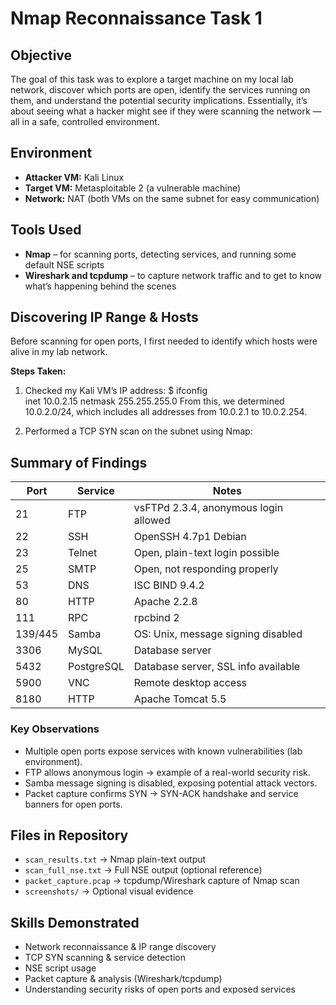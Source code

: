 # Nmap Reconnaissance Task 1

## Objective
The goal of this task was to explore a target machine on my local lab network, discover which ports are open, identify the services running on them, and understand the potential security implications. Essentially, it’s about seeing what a hacker might see if they were scanning the network — all in a safe, controlled environment.

## Environment
- **Attacker VM:** Kali Linux  
- **Target VM:** Metasploitable 2 (a vulnerable machine)  
- **Network:** NAT (both VMs on the same subnet for easy communication) 

## Tools Used
- **Nmap** – for scanning ports, detecting services, and running some default NSE scripts  
- **Wireshark and tcpdump** – to capture network traffic and to get to know what’s happening behind the scenes

## Discovering IP Range & Hosts
Before scanning for open ports, I first needed to identify which hosts were alive in my lab network.

**Steps Taken:**
1. Checked my Kali VM’s IP address:
$ ifconfig <br/>
inet 10.0.2.15  netmask 255.255.255.0
From this, we determined 10.0.2.0/24, which includes all addresses from 10.0.2.1 to 10.0.2.254.

2. Performed a TCP SYN scan on the subnet using Nmap:

## Summary of Findings
| Port | Service | Notes |
|------|---------|-------|
| 21   | FTP     | vsFTPd 2.3.4, anonymous login allowed |
| 22   | SSH     | OpenSSH 4.7p1 Debian |
| 23   | Telnet  | Open, plain-text login possible |
| 25   | SMTP    | Open, not responding properly |
| 53   | DNS     | ISC BIND 9.4.2 |
| 80   | HTTP    | Apache 2.2.8 |
| 111  | RPC     | rpcbind 2 |
| 139/445 | Samba | OS: Unix, message signing disabled |
| 3306 | MySQL   | Database server |
| 5432 | PostgreSQL | Database server, SSL info available |
| 5900 | VNC     | Remote desktop access |
| 8180 | HTTP    | Apache Tomcat 5.5 |

### Key Observations
- Multiple open ports expose services with known vulnerabilities (lab environment).  
- FTP allows anonymous login → example of a real-world security risk.  
- Samba message signing is disabled, exposing potential attack vectors.  
- Packet capture confirms SYN → SYN-ACK handshake and service banners for open ports.  

## Files in Repository
- `scan_results.txt` → Nmap plain-text output  
- `scan_full_nse.txt` → Full NSE output (optional reference)  
- `packet_capture.pcap` → tcpdump/Wireshark capture of Nmap scan  
- `screenshots/` → Optional visual evidence  

## Skills Demonstrated
- Network reconnaissance & IP range discovery  
- TCP SYN scanning & service detection  
- NSE script usage  
- Packet capture & analysis (Wireshark/tcpdump)  
- Understanding security risks of open ports and exposed services  

